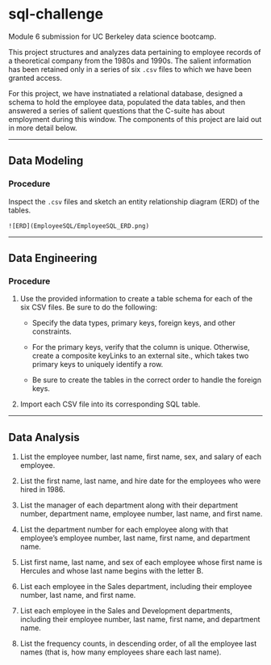 # sql-challenge
Module 6 submission for UC Berkeley data science bootcamp.

This project structures and analyzes data pertaining to employee records of a theoretical company from the 1980s and 1990s. The salient information has been retained only in a series of six `.csv` files to which we have been granted access.

For this project, we have instnatiated a relational database, designed a schema to hold the employee data, populated the data tables, and then answered a series of salient questions that the C-suite has about employment during this window. The components of this project are laid out in more detail below.

---

## Data Modeling

### Procedure
Inspect the `.csv` files and sketch an entity relationship diagram (ERD) of the tables.

    ![ERD](EmployeeSQL/EmployeeSQL_ERD.png)
---

## Data Engineering

### Procedure
1. Use the provided information to create a table schema for each of the six CSV files. Be sure to do the following:

    * Specify the data types, primary keys, foreign keys, and other constraints.

    * For the primary keys, verify that the column is unique. Otherwise, create a composite keyLinks to an external site., which takes two primary keys to uniquely identify a row.

    * Be sure to create the tables in the correct order to handle the foreign keys.

2. Import each CSV file into its corresponding SQL table.

---

## Data Analysis
1. List the employee number, last name, first name, sex, and salary of each employee.

2. List the first name, last name, and hire date for the employees who were hired in 1986.

3. List the manager of each department along with their department number, department name, employee number, last name, and first name.

4. List the department number for each employee along with that employee’s employee number, last name, first name, and department name.

5. List first name, last name, and sex of each employee whose first name is Hercules and whose last name begins with the letter B.

6. List each employee in the Sales department, including their employee number, last name, and first name.

7. List each employee in the Sales and Development departments, including their employee number, last name, first name, and department name.

8. List the frequency counts, in descending order, of all the employee last names (that is, how many employees share each last name).
